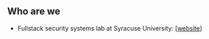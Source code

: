 Who are we
---

- Fullstack security systems lab at Syracuse University: [[website](testurl.github.io)]
